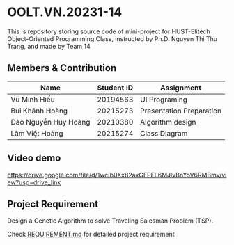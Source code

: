 # OOLT.VN.20231-14

This is repository storing source code of mini-project for HUST-Elitech Object-Oriented Programming Class, instructed by Ph.D. Nguyen Thi Thu Trang, and made by Team 14

## Members & Contribution

| Name                 | Student ID | Assignment               |
| -------------------- | ---------- | ------------------------ |
| Vũ Minh Hiếu         | 20194563   | UI Programing            |
| Bùi Khánh Hoàng      | 20215273   | Presentation Preparation |
| Đào Nguyễn Huy Hoàng | 20210380   | Algorithm design         |
| Lâm Việt Hoàng       | 20215274   | Class Diagram            |

## Video demo

https://drive.google.com/file/d/1wcIb0Xx82axGFPFL6MJlvBnYoV6RMBmv/view?usp=drive_link

## Project Requirement

Design a Genetic Algorithm to solve Traveling Salesman Problem (TSP).

Check [REQUIREMENT.md](REQUIREMENT.md) for detailed project requirement
